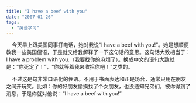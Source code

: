 ```yaml
---
title: "I have a beef with you"
date: "2007-01-26"
tags: 
  - "英语学习"
---
```


    今天早上跟美国同事打电话，她对我说“I have a beef with you!”。她是想顺便教我一些美国俚语，于是就又给我解释了一下这句话的意思。这句话大致相当于：I have a problem with you.（我要找你的麻烦了）。换成中文的语句大致就是：“你死定了！”，“你就等着我来收拾你吧！”之类的。

    不过这是句非常口语化的俚语。不用于书面表达和正是场合，通常只用在朋友之间开玩笑。比如：你的好朋友偷摸找了个女朋友，也没通知兄弟们，被你得到了消息，于是你就对他说：“I have a beef with you!”

